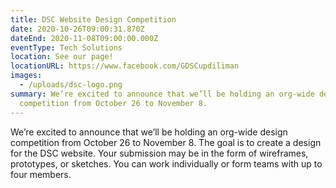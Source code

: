 ```yaml
---
title: DSC Website Design Competition
date: 2020-10-26T09:00:31.870Z
dateEnd: 2020-11-08T09:00:00.000Z
eventType: Tech Solutions
location: See our page!
locationURL: https://www.facebook.com/GDSCupdiliman
images:
  - /uploads/dsc-logo.png
summary: We’re excited to announce that we’ll be holding an org-wide design
  competition from October 26 to November 8.
---
```


We’re excited to announce that we’ll be holding an org-wide design competition from October 26 to November 8. The goal is to create a design for the DSC website. Your submission may be in the form of wireframes, prototypes, or sketches. You can work individually or form teams with up to four members.
